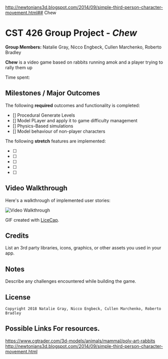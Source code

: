 
http://newtonians3d.blogspot.com/2014/09/simple-third-person-character-movement.html## Chew

# CST 426 Group Project - *Chew*
**Group Members:** 
Natalie Gray, Nicco Engbeck, Cullen Marchenko, Roberto Bradley



**Chew** is a video game based on rabbits running amok and a player trying to rally them up

Time spent: 

## Milestones / Major Outcomes

The following **required** outcomes and functionality is completed:

- [] Procedural Generate Levels
- [] Model PLayer and apply it to game difficulty management
- [] Physics-Based simulations
- [] Model behaviour of non-player characters

The following **stretch** features are implemented:

- [ ] 
- [ ] 
- [ ] 
- [ ] 
- [ ] 

## Video Walkthrough

Here's a walkthrough of implemented user stories:

<img src='https://i.imgur.com/ln6M8X4.gif' title='Video Walkthrough' width='' alt='Video Walkthrough' />

GIF created with [LiceCap](http://www.cockos.com/licecap/).

## Credits

List an 3rd party libraries, icons, graphics, or other assets you used in your app.



## Notes

Describe any challenges encountered while building the game.


## License

    Copyright 2018 Natalie Gray, Nicco Engbeck, Cullen Marchenko, Roberto Bradley

 ## Possible Links For resources.
 https://www.cgtrader.com/3d-models/animals/mammal/poly-art-rabbits
 http://newtonians3d.blogspot.com/2014/09/simple-third-person-character-movement.html
